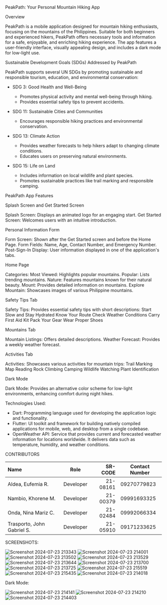 PeakPath: Your Personal Mountain Hiking App

Overview

PeakPath is a mobile application designed for mountain hiking enthusiasts, focusing on the mountains of the Philippines. Suitable for both beginners and experienced hikers, PeakPath offers necessary tools and information for a safe, enjoyable, and enriching hiking experience. The app features a user-friendly interface, visually appealing design, and includes a dark mode for low-light use.

Sustainable Development Goals (SDGs) Addressed by PeakPath

PeakPath supports several UN SDGs by promoting sustainable and responsible tourism, education, and environmental conservation:

- SDG 3: Good Health and Well-Being
  - Promotes physical activity and mental well-being through hiking.
  - Provides essential safety tips to prevent accidents.

- SDG 11: Sustainable Cities and Communities
  - Encourages responsible hiking practices and environmental conservation.

- SDG 13: Climate Action
  - Provides weather forecasts to help hikers adapt to changing climate conditions.
  - Educates users on preserving natural environments.

- SDG 15: Life on Land
  - Includes information on local wildlife and plant species.
  - Promotes sustainable practices like trail marking and responsible camping.

PeakPath App Features

Splash Screen and Get Started Screen

Splash Screen: Displays an animated logo for an engaging start.
Get Started Screen: Welcomes users with an intuitive introduction.

Personal Information Form

Form Screen: Shown after the Get Started screen and before the Home Page.
Form Fields: Name, Age, Contact Number, and Emergency Number.
Post-Sign-In Display: User information displayed in one of the application's tabs.

Home Page

Categories:
Most Viewed: Highlights popular mountains.
Popular: Lists trending mountains.
Nature: Features mountains known for their natural beauty.
Mount: Provides detailed information on mountains.
Explore Mountain: Showcases images of various Philippine mountains.

Safety Tips Tab

Safety Tips: Provides essential safety tips with short descriptions:
Start Slow and Stay Hydrated
Know Your Route
Check Weather Conditions
Carry First Aid Kit
Pack Your Gear
Wear Proper Shoes

Mountains Tab

Mountain Listings: Offers detailed descriptions.
Weather Forecast: Provides a weekly weather forecast.

Activities Tab

Activities: Showcases various activities for mountain trips:
Trail Marking
Map Reading
Rock Climbing
Camping
Wildlife Watching
Plant Identification

Dark Mode

Dark Mode: Provides an alternative color scheme for low-light environments, enhancing comfort during night hikes.

Technologies Used: 

- Dart: Programming language used for developing the application logic and functionality. 
- Flutter: UI toolkit and framework for building natively compiled applications for mobile, web, and desktop from a single codebase. 
- OpenWeather API: Service that provides current and forecasted weather information for locations worldwide. It delivers data such as temperature, humidity, and weather conditions.




CONTRIBUTORS

| Name         | Role            | SR-CODE       | Contact Number  |
|:-------------|:---------------:|--------------:|-----------------|
| Aldea, Eufemia R.| Developer   | 21-08161       | 09270779823    |
| Nambio, Khorene M.| Developer  | 21-00379       | 09991693325    |
| Onda, Nina Mariz C.| Developer| 21-02484       | 09992066334     |
| Trasporto, John Gabriel S.| Developer| 21-05910 | 09171233625 |

SCREENSHOTS: 

![Screenshot 2024-07-23 213343](https://github.com/user-attachments/assets/a47c4994-6736-4771-b671-81602e0b0f17)
![Screenshot 2024-07-23 214001](https://github.com/user-attachments/assets/91c2af65-8840-4c48-8866-0574b1afd636)
![Screenshot 2024-07-23 213502](https://github.com/user-attachments/assets/e10dd893-a2a6-4719-99f1-baeacddd13cd)
![Screenshot 2024-07-23 213529](https://github.com/user-attachments/assets/4d864362-c576-4be8-b83d-1c6fadd2fa4f)
![Screenshot 2024-07-23 213644](https://github.com/user-attachments/assets/4c551c42-0f35-442f-846f-305537be5814)
![Screenshot 2024-07-23 213700](https://github.com/user-attachments/assets/3d6544ef-fc3f-426a-a7dc-0d7a12087584)
![Screenshot 2024-07-23 213725](https://github.com/user-attachments/assets/9de06e07-76a2-4553-b5cc-d3d65cd34189)
![Screenshot 2024-07-23 215519](https://github.com/user-attachments/assets/1c1bdf97-4ffe-4138-b28e-e5dbf74796ce)
![Screenshot 2024-07-23 215435](https://github.com/user-attachments/assets/e242838c-ea96-49b3-9e5f-e359e9ac6511)
![Screenshot 2024-07-23 214018](https://github.com/user-attachments/assets/d7d27ee5-180c-4000-bde4-aaae79bda9ad)

Dark Mode: 

![Screenshot 2024-07-23 214141](https://github.com/user-attachments/assets/fb8c1d94-6027-485f-a247-5ff9609a0ed5)
![Screenshot 2024-07-23 214210](https://github.com/user-attachments/assets/222e12ee-54d9-4a90-a216-00d3e505237e)
![Screenshot 2024-07-23 214403](https://github.com/user-attachments/assets/7f4cf777-65d3-43b2-9c5b-7e1e37e33227)






